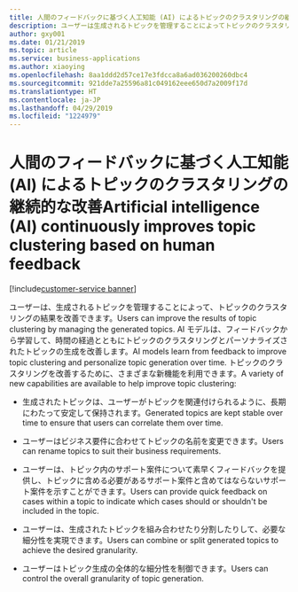 ```yaml
---
title: 人間のフィードバックに基づく人工知能 (AI) によるトピックのクラスタリングの継続的な改善
description: ユーザーは生成されるトピックを管理することによってトピックのクラスタリングの結果を改善でき、AI モデルはフィードバックから学習して時間の経過とともにトピックの生成を改善します。
author: gxy001
ms.date: 01/21/2019
ms.topic: article
ms.service: business-applications
ms.author: xiaoying
ms.openlocfilehash: 8aa1ddd2d57ce17e3fdcca8a6ad036200260dbc4
ms.sourcegitcommit: 921dde7a25596a81c049162eee650d7a2009f17d
ms.translationtype: HT
ms.contentlocale: ja-JP
ms.lasthandoff: 04/29/2019
ms.locfileid: "1224979"
---
```

# <a name="artificial-intelligence-ai-continuously-improves-topic-clustering-based-on-human-feedback"></a><span data-ttu-id="284a2-103">人間のフィードバックに基づく人工知能 (AI) によるトピックのクラスタリングの継続的な改善</span><span class="sxs-lookup"><span data-stu-id="284a2-103">Artificial intelligence (AI) continuously improves topic clustering based on human feedback</span></span>
[!include[customer-service banner](../../../includes/dynamics365-ai-customer-service.md)]


<span data-ttu-id="284a2-104">ユーザーは、生成されるトピックを管理することによって、トピックのクラスタリングの結果を改善できます。</span><span class="sxs-lookup"><span data-stu-id="284a2-104">Users can improve the results of topic clustering by managing the generated topics.</span></span> <span data-ttu-id="284a2-105">AI モデルは、フィードバックから学習して、時間の経過とともにトピックのクラスタリングとパーソナライズされたトピックの生成を改善します。</span><span class="sxs-lookup"><span data-stu-id="284a2-105">AI models learn from feedback to improve topic clustering and personalize topic generation over time.</span></span> <span data-ttu-id="284a2-106">トピックのクラスタリングを改善するために、さまざまな新機能を利用できます。</span><span class="sxs-lookup"><span data-stu-id="284a2-106">A variety of new capabilities are available to help improve topic clustering:</span></span>

- <span data-ttu-id="284a2-107">生成されたトピックは、ユーザーがトピックを関連付けられるように、長期にわたって安定して保持されます。</span><span class="sxs-lookup"><span data-stu-id="284a2-107">Generated topics are kept stable over time to ensure that users can correlate them over time.</span></span>

- <span data-ttu-id="284a2-108">ユーザーはビジネス要件に合わせてトピックの名前を変更できます。</span><span class="sxs-lookup"><span data-stu-id="284a2-108">Users can rename topics to suit their business requirements.</span></span>

- <span data-ttu-id="284a2-109">ユーザーは、トピック内のサポート案件について素早くフィードバックを提供し、トピックに含める必要があるサポート案件と含めてはならないサポート案件を示すことができます。</span><span class="sxs-lookup"><span data-stu-id="284a2-109">Users can provide quick feedback on cases within a topic to indicate which cases should or shouldn't be included in the topic.</span></span>

- <span data-ttu-id="284a2-110">ユーザーは、生成されたトピックを組み合わせたり分割したりして、必要な細分性を実現できます。</span><span class="sxs-lookup"><span data-stu-id="284a2-110">Users can combine or split generated topics to achieve the desired granularity.</span></span>

- <span data-ttu-id="284a2-111">ユーザーはトピック生成の全体的な細分性を制御できます。</span><span class="sxs-lookup"><span data-stu-id="284a2-111">Users can control the overall granularity of topic generation.</span></span>
